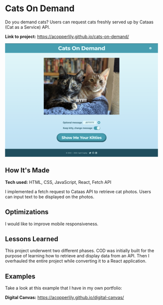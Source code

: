 # Cats On Demand
Do you demand cats? Users can request cats freshly served up by Cataas (Cat as a Service) API.

**Link to project:** https://acopperlily.github.io/cats-on-demand/

![alt text](https://raw.githubusercontent.com/acopperlily/cats-on-demand/main/public/main-preview.png)


## How It's Made

**Tech used:** HTML, CSS, JavaScript, React, Fetch API

I implemented a fetch request to Cataas API to retrieve cat photos. Users can input text to be displayed on the photos.

## Optimizations

I would like to improve mobile responsiveness.

## Lessons Learned

This project underwent two different phases. COD was initially built for the purpose of learning how to retrieve and display data from an API. Then I overhauled the entire project while converting it to a React application.

## Examples
Take a look at this example that I have in my own portfolio:

**Digital Canvas:** https://acopperlily.github.io/digital-canvas/
